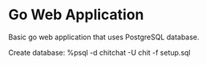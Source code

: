 # Go Web Application

Basic go web application that uses PostgreSQL database.

Create database: %psql -d chitchat -U chit -f setup.sql
